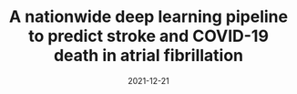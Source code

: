 ---
title: "A nationwide deep learning pipeline to predict stroke and COVID-19 death in atrial fibrillation"
date: "2021-12-21"

tags:
  - COVID-19
  - CVD-COVID-UK/COVID-IMPACT
  - HDR-UK
  - BHF Data Science Centre
  - preprint
  - EHR
  - linkage
  - Deep Learning
  - Machine Learning
  - Transformers
  - Risk Prediction
authors: [Alex Handy, Angela Wood, Cathie Sudlow, Christopher Tomlinson, Frank Kee, Johan H Thygesen, Mohammad Mamouei, Reecha Sofat, Richard
Dobson, Samantha Ip3, Spiros Denaxas, on behalf of the CVD-COVID-UK Consortium]
doi: 'https://doi.org/10.1101/2021.12.20.21268113'
publishDate: '2021-12-21'
publication_types:
  - '3' #  Preprint / Working Paper
publication: 'medRxiv'
publication_short: ''
abstract: ''
summary: ''
featured: no
url_pdf: 'https://www.medrxiv.org/content/10.1101/2021.12.20.21268113v1.full.pdf'
url_pmid: ''
url_code: 'https://github.com/BHFDSC/CCU004_02'
url_dataset: 'https://web.www.healthdatagateway.org/dataset/7e5f0247-f033-4f98-aed3-3d7422b9dc6d'
url_poster: ~
url_project: 'https://www.hdruk.ac.uk/projects/cvd-covid-uk-project/'
url_slides: ~
url_source: ~
url_video: ~
image:
  caption: ''
  focal_point: ''
  preview_only: no
projects: [CVD-COVID-UK/COVID-IMPACT]
slides: ''
---
